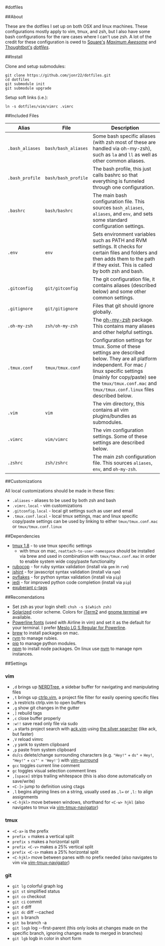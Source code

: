 #dotfiles

##About

These are the dotfiles I set up on both OSX and linux machines. These configurations mostly apply to
vim, tmux, and zsh, but I also have some bash configurations for the rare cases where I can't use zsh.
A lot of the credit for these configuration is owed to [Square's](http://square.github.io/) *[Maximum Awesome](https://github.com/square/maximum-awesome)*
and [Thoughtbot's](http://thoughtbot.com/) *[dotfiles](https://github.com/thoughtbot/dotfiles)*.

##Install

Clone and setup submodules:
```
git clone https://github.com/jonr22/dotfiles.git
cd dotfiles
git submodule init
git submodule upgrade
```

Setup soft links (i.e.):
```
ln -s dotfiles/vim/vimrc .vimrc
```

##Included Files

Alias| File | Description
-----|------|------------
`.bash_aliases` | `bash/bash_aliases` | Some bash specific aliases (with zsh most of these are handled via oh-my-zsh), such as `la` and `ll` as well as other common aliases.
`.bash_profile` | `bash/bash_profile` | The bash profile, this just calls bashrc so that everything is funneled through one configuration.
`.bashrc` | `bash/bashrc` | The main bash configuration file. This sources `bash_aliases`, `aliases`, and `env`, and sets some standard configuration settings.
`.env` | `env` | Sets environment variables such as PATH and RVM settings. It checks for certain files and folders and then adds them to the path if they exist. This is called by both zsh and bash.
`.gitconfig` | `git/gitconfig` | The git configuration file, it contains aliases (described below) and some other common settings.
`.gitignore` | `git/gitignore` | Files that git should ignore globally.
`.oh-my-zsh` | `zsh/oh-my-zsh` | The [oh-my-zsh](https://github.com/robbyrussell/oh-my-zsh) package. This contains many aliases and other helpful settings.
`.tmux.conf` | `tmux/tmux.conf` | Configuration settings for tmux. Some of these settings are described below. They are all platform independent. For mac / linux specific settings (mainly for copy/paste) see the `tmux/tmux.conf.mac` and `tmux/tmux.conf.linux` files described below.
`.vim` | `vim` | The vim directory, this contains all vim plugins/bundles as submodules.
`.vimrc` | `vim/vimrc` | The vim configuration settings. Some of these settings are described below.
`.zshrc` | `zsh/zshrc` | The main zsh configuration file. This sources `aliases`, `env`, and `oh-my-zsh`.

##Customizations

All local customizations should be made in these files:

* `.aliases` - aliases to be used by both zsh and bash
* `.vimrc.local` - vim customizations
* `.gitconfig.local` - local git settings such as user and email
* `.tmux.conf.local` - local tmux settings, mac and linux specific copy/paste settings can be used by linking to either `tmux/tmux.conf.mac` or `tmux/tmux.conf.linux`

##Dependencies

* [tmux 1.8](http://sourceforge.net/projects/tmux/files/tmux/tmux-1.8/) - to use tmux specific settings
  * with tmux on mac, `reattach-to-user-namespace` should be installed via brew and used in combinatiion with `tmux/tmux.conf.mac` in order to enable system wide copy/paste functionality
* [rubocop](https://github.com/bbatsov/rubocop) - for ruby syntax validation (install via `gem` in `rvm`)
* [jshint](http://www.jshint.com/) - for javascript syntax validation (install via `npm`)
* [pyflakes](https://pypi.python.org/pypi/pyflakes) - for python syntax validation (install via `pip`)
* [jedi](https://github.com/davidhalter/jedi) - for improved python code completion (install via `pip`)
* [exuberant c-tags](http://ctags.sourceforge.net/)

##Recomendations

* Set zsh as your login shell: `chsh -s $(which zsh)`
* [Solarized](http://ethanschoonover.com/solarized) color scheme. Colors for [iTerm2](https://github.com/altercation/solarized/tree/master/iterm2-colors-solarized)
and [gnome terminal](https://github.com/sigurdga/gnome-terminal-colors-solarized) are available.
* [Powerline fonts](https://github.com/Lokaltog/powerline-fonts) (used with Airline in vim) and set it as the default for your terminal.
I prefer [Meslo LG S Regular for Powerline](https://github.com/Lokaltog/powerline-fonts/blob/master/Meslo/Meslo%20LG%20S%20Regular%20for%20Powerline.otf).
* [brew](http://brew.sh/) to install packages on mac.
* [rvm](https://rvm.io/) to manage rubies.
* [pip](https://pypi.python.org/pypi/pip) to manage python modules.
* [npm](https://www.npmjs.org/) to install node packages. On linux use [nvm](https://github.com/creationix/nvm) to manage npm instances.

##Settings

### vim

* `,d` brings up [NERDTree](https://github.com/scrooloose/nerdtree), a sidebar buffer for navigating and manipulating files
* `,t` brings up [ctrlp.vim](https://github.com/kien/ctrlp.vim), a project file filter for easily opening specific files
* `,b` restricts ctrlp.vim to open buffers
* `,g` show git changes in the gutter
* `,]` rebuild tags
* `,c` close buffer properly
* `:w!!` save read only file via sudo
* `,a` starts project search with [ack.vim](https://github.com/mileszs/ack.vim) using [the silver searcher](https://github.com/ggreer/the_silver_searcher) (like ack, but faster)
* `,V` reload vimrc
* `,y` yank to system clipboard
* `,p` paste from system clipboard
* `ds`/`cs` delete/change surrounding characters (e.g. `"Hey!"` + `ds"` = `Hey!`, `"Hey!"` + `cs"'` = `'Hey!'`) with [vim-surround](https://github.com/tpope/vim-surround)
* `gcc` toggles current line comment
* `gc` toggles visual selection comment lines
* `,[space]` strips trailing whitespace (this is also done automatically on save/write)
* `<C-]>` jump to definition using ctags
* `,l` begins aligning lines on a string, usually used as `,l=` or `,l:` to align assignments
* `<C-hjkl>` move between windows, shorthand for `<C-w> hjkl` (also navigates to tmux via [vim-tmux-navigator](https://github.com/christoomey/vim-tmux-navigator))

### tmux

* `<C-a>` is the prefix
* `prefix v` makes a vertical split
* `prefix s` makes a horizontal split
* `prefix <C-v>` makes a 25% vertical split
* `prefix <C-s>` makes a 25% horizontal split
* `<C-hjkl>` move between panes with no prefix needed (also navigates to vim via [vim-tmux-navigator](https://github.com/christoomey/vim-tmux-navigator))

### git

* `git lg` colorful graph log
* `git st` simplified status
* `git co` checkout
* `git ci` commit
* `git d` diff
* `git dc` diff --cached
* `git b` branch
* `git ba` branch -a
* `git logb` log --first-parent (this only looks at changes made on the specific branch, ignoring changes made to merged in branches)
* `git lgb` logb in color in short form

